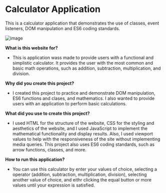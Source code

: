 # Calculator Application
 This is a calculator application that demonstrates the use of classes, event listeners, DOM manipulation and ES6 coding standards.
 
 ![image](https://user-images.githubusercontent.com/60676195/132782866-e9409a49-da31-4b40-933e-a7a62b5b29a1.png)
 
<b>What is this website for?</b>

-   This is application wass made to provide users with a functional and simplistic calculator. It provides the user with the most common and basic math operations, such as addition, subtraction, multiplication, and division. 

<b>Why did you create this project?</b>

-   I created this project to practice and demonstrate DOM manipulation, ES6 functions and clases, and mathematics. I also wanted to provide users with an application to perform basic calculations.

<b>What did you use to create this project?</b>

-   I used HTML for the structure of the website, CSS for the styling and aesthetics of the website, and I used JavaScript to implement the mathematical functionality and display results. Also, I used viewport values to help with the responsiveness of the site without implementing media queries. This project also uses ES6 coding standards, such as arrow functions, classes, and more.

<b>How to run this application?</b>

-   You can use this calculator by enter your values of choice, selecting a operator (addition, subtraction, multiplication, division), selecting another value of choice, and eithr clicking the equal button or more values until your expression is satisfied. 
